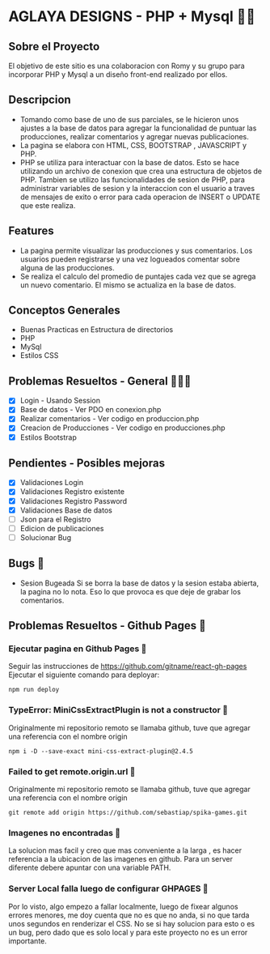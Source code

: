 # AGLAYA DESIGNS - PHP + Mysql 🎥🐐

## Sobre el Proyecto
El objetivo de este sitio es una colaboracion con Romy y su grupo para incorporar PHP y Mysql a un diseño front-end realizado por ellos. 

## Descripcion

* Tomando como base de uno de sus parciales, se le hicieron unos ajustes a la base de datos para agregar la funcionalidad de puntuar las producciones, realizar comentarios y agregar nuevas publicaciones. 
* La pagina se elabora con HTML, CSS, BOOTSTRAP , JAVASCRIPT y PHP. 
* PHP se utiliza para interactuar con la base de datos. Esto se hace utilizando un archivo de conexion que crea una estructura de objetos de PHP.
Tambien se utilizo las funcionalidades de sesion de PHP, para administrar variables de sesion y la interaccion con el usuario a traves de mensajes de exito o error para cada operacion de INSERT o UPDATE que este realiza.

## Features
* La pagina permite visualizar las producciones y sus comentarios. Los usuarios pueden registrarse y una vez logueados comentar sobre alguna de las producciones.
* Se realiza el calculo del promedio de puntajes cada vez que se agrega un nuevo comentario. El mismo se actualiza en la base de datos.

## Conceptos Generales
* Buenas Practicas en Estructura de directorios
* PHP
* MySql
* Estilos CSS


## Problemas Resueltos - General 🐛🦗🐞
- [x] Login - Usando Session
- [x] Base de datos - Ver PDO en conexion.php
- [x] Realizar comentarios - Ver codigo en produccion.php
- [x] Creacion de Producciones - Ver codigo en producciones.php
- [x] Estilos Bootstrap

## Pendientes - Posibles mejoras
- [X] Validaciones Login 
- [X] Validaciones Registro existente
- [X] Validaciones Registro Password
- [X] Validaciones Base de datos 
- [ ] Json para el Registro
- [ ] Edicion de publicaciones
- [ ] Solucionar Bug 

## Bugs 🦗
* Sesion Bugeada 
Si se borra la base de datos y la sesion estaba abierta, la pagina no lo nota. Eso lo que provoca es que deje de grabar los comentarios.

## Problemas Resueltos - Github Pages 🐛

### Ejecutar pagina en Github Pages 🦋
Seguir las instrucciones de https://github.com/gitname/react-gh-pages
Ejecutar el siguiente comando para deployar:
~~~
npm run deploy
~~~

### TypeError: MiniCssExtractPlugin is not a constructor 🦋
Originalmente mi repositorio remoto se llamaba github, tuve que agregar una referencia con el nombre origin
~~~
npm i -D --save-exact mini-css-extract-plugin@2.4.5
~~~

### Failed to get remote.origin.url 🦋
Originalmente mi repositorio remoto se llamaba github, tuve que agregar una referencia con el nombre origin
~~~
git remote add origin https://github.com/sebastiap/spika-games.git
~~~

### Imagenes no encontradas 🐜
La solucion mas facil y creo que mas conveniente a la larga , es hacer referencia a la ubicacion de las imagenes en github. Para un server diferente debere apuntar con
una variable PATH.

### Server Local falla luego de configurar GHPAGES 🐜
Por lo visto, algo empezo a fallar localmente, luego de fixear algunos errores menores, me doy cuenta que no es que no anda, si no que tarda unos segundos en renderizar el CSS.
No se si hay solucion para esto o es un bug, pero dado que es solo local y para este proyecto no es un error importante.
